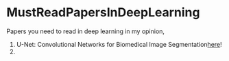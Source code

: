# MustReadPapersInDeepLearning

Papers you need to read in deep learning in my opinion, 

  1. U-Net: Convolutional Networks for Biomedical Image Segmentation[here](https://arxiv.org/abs/1505.04597)!
  2. 
